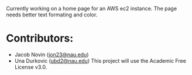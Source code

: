 Currently working on a home page for an AWS ec2 instance. The page needs better text formating and color.

# Contributors:
- Jacob Novin (jon23@nau.edu)
- Una Durkovic (ubd2@nau.edu)
This project will use the Academic Free License v3.0.
